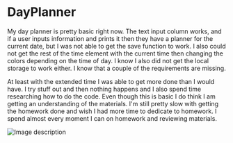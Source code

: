 # DayPlanner

My day planner is pretty basic right now. The text input column works, and if a user inputs information and prints it then they have a planner for the current date, but I was not able to get the save function to work. I also could not get the rest of the time element with the current time then changing the colors depending on the time of day. I know I also did not get the local storage to work either. I know that a couple of the requirements are missing.

At least with the extended time I was able to get more done than I would have. I try stuff out and then nothing happens and I also spend time researching how to do the code. Even though this is basic I do think I am getting an understanding of the materials. I'm still pretty slow with getting the homework done and wish I had more time to dedicate to homework. I spend almost every moment I can on homework and reviewing materials.

![Image description](PlannerProject.jpg)